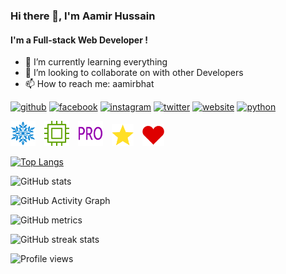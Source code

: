 ### Hi there 👋,  I'm Aamir Hussain
#### I'm a Full-stack Web Developer !

- 🌱 I’m currently learning everything 
- 👯 I’m looking to collaborate on with other Developers 
- 📫 How to reach me: aamirbhat 


[<img src='https://cdn.jsdelivr.net/npm/simple-icons@3.0.1/icons/github.svg' alt='github' height='40'>](https://github.com/aamirbhat382)  [<img src='https://cdn.jsdelivr.net/npm/simple-icons@3.0.1/icons/facebook.svg' alt='facebook' height='40'>](https://www.facebook.com/aamirbhat382)  [<img src='https://cdn.jsdelivr.net/npm/simple-icons@3.0.1/icons/instagram.svg' alt='instagram' height='40'>](https://www.instagram.com/aamirbhat382/)  [<img src='https://cdn.jsdelivr.net/npm/simple-icons@3.0.1/icons/twitter.svg' alt='twitter' height='40'>](https://twitter.com/aamirbhat382)  [<img src='https://cdn.jsdelivr.net/npm/simple-icons@3.0.1/icons/icloud.svg' alt='website' height='40'>](https://aamirbhat.xyz/)  [<img src='https://cdn.jsdelivr.net/npm/simple-icons@3.0.1/icons/python.svg' alt='python' height='40'>](p)  

<a href='https://archiveprogram.github.com/'><img src='https://raw.githubusercontent.com/acervenky/animated-github-badges/master/assets/acbadge.gif' width='40' height='40'></a> <a href='https://docs.github.com/en/developers'><img src='https://raw.githubusercontent.com/acervenky/animated-github-badges/master/assets/devbadge.gif' width='40' height='40'></a> <a href='https://github.com/pricing'><img src='https://raw.githubusercontent.com/acervenky/animated-github-badges/master/assets/pro.gif' width='40' height='40'></a> <a href='https://stars.github.com/'><img src='https://raw.githubusercontent.com/acervenky/animated-github-badges/master/assets/starbadge.gif' width='35' height='35'></a> <a href='https://docs.github.com/en/github/supporting-the-open-source-community-with-github-sponsors'><img src='https://raw.githubusercontent.com/acervenky/animated-github-badges/master/assets/sponsorbadge.gif' width='35' height='35'></a> 

[![Top Langs](https://github-readme-stats.vercel.app/api/top-langs/?username=aamirbhat382)](https://github.com/anuraghazra/github-readme-stats)

![GitHub stats](https://github-readme-stats.vercel.app/api?username=aamirbhat382&show_icons=true)  

![GitHub Activity Graph](https://activity-graph.herokuapp.com/graph?username=aamirbhat382)  

![GitHub metrics](https://metrics.lecoq.io/aamirbhat382)  

![GitHub streak stats](https://github-readme-streak-stats.herokuapp.com/?user=aamirbhat382)  

![Profile views](https://gpvc.arturio.dev/aamirbhat382)  
